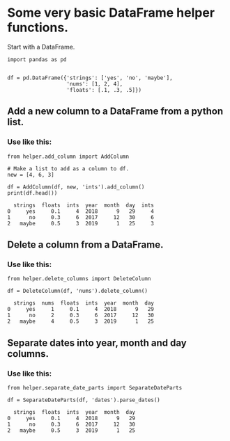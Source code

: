 # Some very basic DataFrame helper functions.

Start with a DataFrame.

```
import pandas as pd


df = pd.DataFrame({'strings': ['yes', 'no', 'maybe'],
                   'nums': [1, 2, 4],
                   'floats': [.1, .3, .5]})
```
## Add a new column to a DataFrame from a python list.

### Use like this:
```
from helper.add_column import AddColumn

# Make a list to add as a column to df.            
new = [4, 6, 3]

df = AddColumn(df, new, 'ints').add_column()
print(df.head())
```

```
  strings  floats  ints  year  month  day  ints
0     yes     0.1     4  2018      9   29     4
1      no     0.3     6  2017     12   30     6
2   maybe     0.5     3  2019      1   25     3

```
## Delete a column from a DataFrame.

### Use like this:
```
from helper.delete_columns import DeleteColumn

df = DeleteColumn(df, 'nums').delete_column()
```
```  
  strings  nums  floats  ints  year  month  day
0     yes     1     0.1     4  2018      9   29
1      no     2     0.3     6  2017     12   30
2   maybe     4     0.5     3  2019      1   25
```
## Separate dates into year, month and day columns.

### Use like this:
```
from helper.separate_date_parts import SeparateDateParts

df = SeparateDateParts(df, 'dates').parse_dates()
```
```
  strings  floats  ints  year  month  day
0     yes     0.1     4  2018      9   29
1      no     0.3     6  2017     12   30
2   maybe     0.5     3  2019      1   25

```